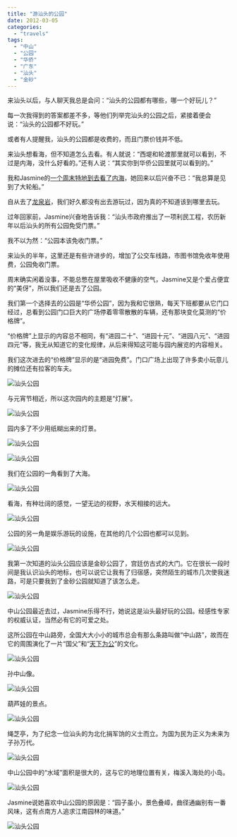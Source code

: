 ```yaml
---
title: "游汕头的公园"
date: 2012-03-05
categories: 
  - "travels"
tags: 
  - "中山"
  - "公园"
  - "华侨"
  - "广东"
  - "汕头"
  - "金砂"
---
```


来汕头以后，与人聊天我总是会问：“汕头的公园都有哪些，哪一个好玩儿？”

每一次我得到的答案都差不多，等他们列举完汕头的公园之后，紧接着便会说：“汕头的公园都不好玩。”

或者有人提醒我，汕头的公园都是收费的，而且门票价钱并不低。

来汕头想看海，但不知道怎么去看。有人就说：“西堤和轮渡那里就可以看到，不过是内海，没什么好看的。”还有人说：“其实你到华侨公园里就可以看到的。”

我和Jasmine的[一个周末特地到去看了内海](http://www.jfsay.com/archives/404.html "周末日记（7）")，她回来以后兴奋不已：“我总算是见到了大轮船。”

自从去了[龙泉岩](http://www.jfsay.com/archives/392.html "龙泉岩一日游")，我们好久都没有出去游玩过，因为真的不知道该到哪里去玩。

过年回家前，Jasmine兴奋地告诉我：“汕头市政府推出了一项利民工程，农历新年以后汕头的所有公园免受门票。”

我不以为然：“公园本该免收门票。”

来汕头的半年，这里还是有些许进步的，增加了公交车线路，市图书馆免收年使用费，公园免收门票。

周末确实闲着没事，不能总憋在屋里吸收不健康的空气，Jasmine又是个爱占便宜的“美伢”，所以我们还是去了公园。

我们第一个选择去的公园是“华侨公园”，因为我和它很熟，每天下班都要从它门口经过，总看到公园门口巨大的广场停着零零散散的车辆，还有那块变化莫测的“价格牌”。

“价格牌”上显示的内容总不相同，有“进园二十”、“进园十元”、“进园八元”、“进园四元”等，我无从知道它的变化规律，从后来得知这可能与园内展览的内容相关。

我们这次进去的“价格牌”显示的是“进园免费”。门口广场上出现了许多卖小玩意儿的摊位还有拉客的车夫。

![汕头公园](images/6955588477_1b3a383dd9_z.jpg)

与元宵节相近，所以这次园内的主题是“灯展”。

![汕头公园](images/6955590983_308e8e5d99_z.jpg)

园内多了不少用纸糊出来的灯景。

![汕头公园](images/6955589285_83a74d02fd_z.jpg)

![汕头公园](images/6809479108_4e166454db_z.jpg)

我们在公园的一角看到了大海。

![汕头公园](images/6955591427_60a2852859_z.jpg)

看海，有种壮阔的感觉，一望无边的视野，水天相接的远大。

![汕头公园](images/6809481148_31d2d7015d_z.jpg)

公园的另一角是娱乐游玩的设施，在其他的几个公园也都可以见到。

![汕头公园](images/6809480666_0bb4df991e_z.jpg)

我第一次知道的汕头公园应该是金砂公园了，宫廷仿古式的大门。它在很长一段时间是我认识汕头的地标，也可以说它让我有了归宿感，突然陌生的城市几次使我迷路，可是只要我到了金砂公园就知道了该怎么走。

![汕头公园](images/6955593381_0040581edb_z.jpg)

中山公园最近去过，Jasmine乐得不行，她说这是汕头最好玩的公园。经感性专家的权威认证，当然必有它的可爱之处。

这所公园在中山路旁，全国大大小小的城市总会有那么条路叫做“中山路”，故而在它的周围演化了一片“国父”和“[天下为公](http://www.jfsay.com/archives/511.html "中山公园之“天下为公”")”的文化。

![汕头公园](images/6955594191_fd48b06c87_z.jpg)

孙中山像。

![汕头公园](images/6955595127_7e718fdcc8_z.jpg)

葫芦娃的景点。

![汕头公园](images/6955596093_2458444e27_z.jpg)

绳芝亭，为了纪念一位汕头的为北化捐军饷的义士而立。为国为民为正义为未来为子孙万代。

![汕头公园](images/6955596941_7e5a29e709_z.jpg)

中山公园中的“水域”面积是很大的，这与它的地理位置有关，梅溪入海处的小岛。

![汕头公园](images/6955598537_bd4e8da0e4_z.jpg)

Jasmine说她喜欢中山公园的原因是：“园子虽小，景色叠嶂，曲径通幽别有一番风味，这有点南方人追求江南园林的味道。”

![汕头公园](images/6809487548_7030e2644e_z.jpg)
